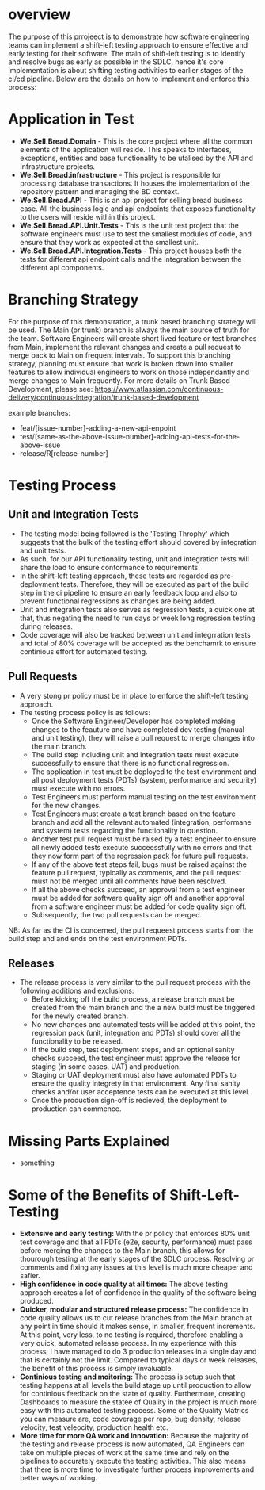 # overview
The purpose of this prrojeect is to demonstrate how software engineering teams can implement a shift-left testing approach to ensure effective and early testing for their software. The main of shift-left testing is to identify and resolve bugs as early as possible in the SDLC, hence it's core implementation is about shifting testing activities to earlier stages of the ci/cd pipeline. Below are the details on how to implement and enforce this process:

# Application in Test
* **We.Sell.Bread.Domain** - This is the core project where all the common elements of the application will reside. This speaks to interfaces, exceptions, entities and base functionality to be utalised by the API and Infrastructure projects.
* **We.Sell.Bread.infrastructure** - This project is responsible for processing database transactions. It houses the implementation of the repository pattern and managing the BD context.
* **We.Sell.Bread.API** - This is an api project for selling bread business case. All the business logic and api endpoints that exposes functionality to the users will reside within this project.
* **We.Sell.Bread.API.Unit.Tests** - This is the unit test project that the software engineers must use to test the smallest modules of code, and ensure that they work as expected at the smallest unit.
* **We.Sell.Bread.API.Integration.Tests** - This project houses both the tests for different api endpoint calls and the integration between the different api components.

# Branching Strategy
For the purpose of this demonstration, a trunk based branching strategy will be used. The Main (or trunk) branch is always the main source of truth for the team. Software Engineers will create short lived feature or test branches from Main, implement the relevant changes and create a pull request to merge back to Main on frequent intervals. To support this branching strategy, planning must ensure that work is broken down into smaller features to allow individual engineers to work on those independantly and merge changes to Main frequently. For more details on Trunk Based Development, please see: https://www.atlassian.com/continuous-delivery/continuous-integration/trunk-based-development

example branches:
- feat/[issue-number]-adding-a-new-api-enpoint
- test/[same-as-the-above-issue-number]-adding-api-tests-for-the-above-issue
- release/R[release-number]

# Testing Process

## Unit and Integration Tests
- The testing model being followed is the 'Testing Throphy' which suggests that the bulk of the testing effort should covered by integration and unit tests.
- As such, for our API functionality testing, unit and integration tests will share the load to ensure conformance to requirements.
- In the shift-left testing approach, these tests are regarded as pre-deployment tests. Therefore, they will be executed as part of the build step in the ci pipeline to ensure an early feedback loop and also to prevent functional regressions as changes are being added.
- Unit and integration tests also serves as regression tests, a quick one at that, thus negating the need to run days or week long regression testing during releases.
- Code coverage will also be tracked between unit and integrration tests and total of 80% coverage will be accepted as the benchamrk to ensure continious effort for automated testing.

## Pull Requests
- A very stong pr policy must be in place to enforce the shift-left testing approach. 
- The testing process policy is as follows:
    - Once the Software Engineer/Developer has completed making changes to the feauture and have completed dev testing (manual and unit testing), they will raise a pull request to merge changes into the main branch.
    - The build step including unit and integration tests must execute successfully to ensure that there is no functional regression.
    - The application in test must be deployed to the test environment and all post deployment tests (PDTs) (system, performance and security) must execute with no errors.
    - Test Engineers must perform manual testing on the test environment for the new changes.
    - Test Engineers must create a test branch based on the feature branch and add all the relevant automated (integration, performane and system) tests regarding the functionality in question.  
    - Another test pull request must be raised by a test engineer to ensure all newly added tests execute succeessfully with no errors and that they now form part of the regression pack for future pull requests.
    - If any of the above test steps fail, bugs must be raised against the feature pull request, typically as comments, and the pull request must not be merged until all comments have been resolved.
    - If all the above checks succeed, an approval from a test engineer must be added for software quality sign off and another approval from a software engineer must be added for code quality sign off.
    - Subsequently, the two pull requests can be merged.

NB: As far as the CI is concerned, the pull requeest process starts from the build step and and ends on the test environment PDTs.

## Releases
- The release process is very similar to the pull request process with the following additions and exclusions:
    - Before kicking off the build process, a release branch must be created from the main branch and the a new build must be triggered for the newly created branch.
    - No new changes and automated tests will be added at this point, the regression pack (unit, integration and PDTs) should cover all the functionality to be released.
    - If the build step, test deployment steps, and an optional sanity checks succeed, the test engineer must approve the release for staging (in some cases, UAT) and production.
    - Staging or UAT deployment must also have automated PDTs to ensure the quality integrety in that environment. Any final sanity checks and/or user acceptence tests can be executed at this level..
    - Once the production sign-off is recieved, the deployment to production can commence.

# Missing Parts Explained
- something

# Some of the Benefits of Shift-Left-Testing
* **Extensive and early testing:** With the pr policy that enforces 80% unit test coverage and that all PDTs (e2e, security, performance) must pass before merging the changes to the Main branch, this allows for thourough testing at the early stages of the SDLC process. Resolving pr comments and fixing any issues at this level is much more cheaper and safier.
* **High confidence in code quality at all times:** The above testing approach creates a lot of confidence in the quality of the software being produced.
* **Quicker, modular and structured release process:** The confidence in code quality allows us to cut release branches from the Main branch at any point in time should it makes sense, in smaller, frequent increments. At this point, very less, to no testing is required, therefore enabling a very quick, automated release process. In my experience with this process, I have managed to do 3 production releases in a single day and that is certainly not the limit. Compared to typical days or week releases, the benefit of this process is simply invaluable.
* **Continious testing and moitoring:** The process is setup such that testing happens at all levels the build stage up until production to allow for continious feedback on the state of quality. Furthermore, creating Dashboards to measure the statee of Quality in the project is much more easy with this automated testing process. Some of the Quality Matrics you can measure are, code coverage per repo, bug density, release velocity, test veleocity, production health etc.
* **More time for more QA work and innovation:** Because the majority of the testing and release process is now automated, QA Engineers can take on multiple pieces of work at the same time and rely on the pipelines to accurately execute the testing activities. This also means that there is more time to investigate further process improvements and better ways of working.

